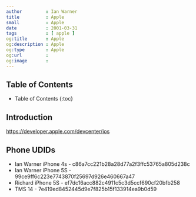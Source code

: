```yaml
---
author         : Ian Warner
title          : Apple
small          : Apple
date           : 2001-03-31
tags           : [ apple ]
og:title       : Apple
og:description : Apple
og:type        : Apple
og:url         :
og:image       :
---
```


## Table of Contents

* Table of Contents
{:toc}

## Introduction

https://developer.apple.com/devcenter/ios

## Phone UDIDs

* Ian Warner iPhone 4s - c86a7cc221b28a28d77a2f3ffc53765a805d238c
* Ian Warner iPhone 5S - 99ce9ff6c223e7743870f25697d926e460667a47
* Richard iPhone 5S    - ef7dc16acc882c4911c5c3d5ccf690cf20bfb258
* TMS 14               - 7e419ed8452445d9e7f825b15f133914ea9b0d59